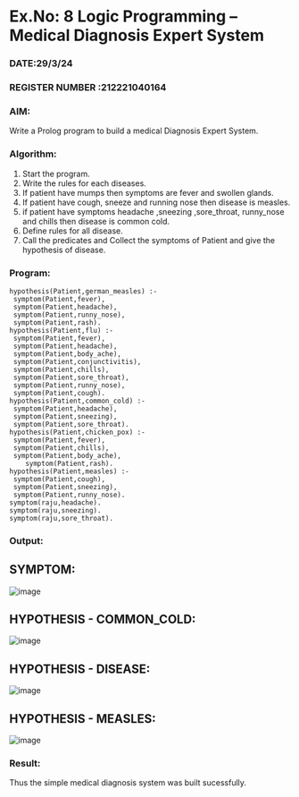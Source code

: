# Ex.No: 8  Logic Programming –  Medical Diagnosis Expert System
### DATE:29/3/24                                                                        
### REGISTER NUMBER :212221040164
### AIM: 
Write a Prolog program to build a medical Diagnosis Expert System.
###  Algorithm:
1. Start the program.
2. Write the rules for each diseases.
3. If patient have mumps then symptoms are fever and swollen glands.
4. If patient have cough, sneeze and running nose then disease is measles.
5. if patient have symptoms headache ,sneezing ,sore_throat, runny_nose and  chills then disease is common cold.
6. Define rules for all disease.
7. Call the predicates and Collect the symptoms of Patient and give the hypothesis of disease.
        

### Program:
```
hypothesis(Patient,german_measles) :- 
 symptom(Patient,fever), 
 symptom(Patient,headache), 
 symptom(Patient,runny_nose), 
 symptom(Patient,rash). 
hypothesis(Patient,flu) :- 
 symptom(Patient,fever), 
 symptom(Patient,headache), 
 symptom(Patient,body_ache), 
 symptom(Patient,conjunctivitis), 
 symptom(Patient,chills), 
 symptom(Patient,sore_throat), 
 symptom(Patient,runny_nose), 
 symptom(Patient,cough). 
hypothesis(Patient,common_cold) :- 
 symptom(Patient,headache), 
 symptom(Patient,sneezing), 
 symptom(Patient,sore_throat). 
hypothesis(Patient,chicken_pox) :- 
 symptom(Patient,fever), 
 symptom(Patient,chills), 
 symptom(Patient,body_ache), 
    symptom(Patient,rash). 
hypothesis(Patient,measles) :- 
 symptom(Patient,cough), 
 symptom(Patient,sneezing), 
 symptom(Patient,runny_nose). 
symptom(raju,headache). 
symptom(raju,sneezing). 
symptom(raju,sore_throat).
```








### Output:
## SYMPTOM:
![image](https://github.com/varshithathirumalachari/AI_Lab_2023-24/assets/131793193/289fa4b6-0a6c-45b2-a70d-a28e5ca719f8)
## HYPOTHESIS - COMMON_COLD:
![image](https://github.com/varshithathirumalachari/AI_Lab_2023-24/assets/131793193/00e52048-87e9-4baf-8f78-7a9a701d68f9)
## HYPOTHESIS - DISEASE:
![image](https://github.com/varshithathirumalachari/AI_Lab_2023-24/assets/131793193/ece174b2-b720-4298-b913-8dc89809d0e5)
## HYPOTHESIS - MEASLES:
![image](https://github.com/varshithathirumalachari/AI_Lab_2023-24/assets/131793193/6ac7ae03-d9aa-4f38-908e-7cb01e1a71a1)



### Result:
Thus the simple medical diagnosis system was built sucessfully.
